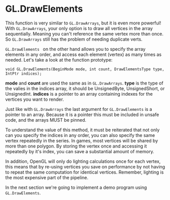 # GL.DrawElements

This function is very similar to ```GL.DrawArrays```, but it is even more powerful! With ```GL.DrawArrays```, your only option is to draw all vertices in the array sequentially. Meaning you can't reference the same vertex more than once. So ```GL.DrawArrays``` still has the problem of needing duplicate verts.

```GL.DrawElements ``` on the other hand allows you to specify the array elements in any order, and access each element (vertex) as many times as needed. Let's take a look at the function prototype:

```
void GL.DrawElements(BeginMode mode, int count, DrawElementsType type, IntPtr indices);
```

__mode__ and __count__ are used the same as in ```GL.DrawArrays```. __type__ is the type of the valies in the indices array, it should be UnsignedByte, UnsignedShort, or UnsignedInt. __indices__ is a pointer to an array containing indexes for the vertices you want to render.

Just like with ```GL.DrawArrays``` the last argument for ```GL.DrawElements``` is a pointer to an array. Because it is a pointer this must be included in unsafe code, and the arrays MUST be pinned.

To understand the value of this method, it must be reiterated that not only can you specify the indices in any order, you can also specify the same vertex repeatedly in the series. In games, most vertices will be shared by more than one polygon. By storing the vertex once and accessing it repeatedly by it's index, you can save a substantial amount of memory. 

In addition, OpenGL will only do lighting calculations once for each vertex, this means that by re-using vertices you save on performance by not having to repeat the same computation for identical vertices. Remember, lighting is the most expensive part of the pipeline.

In the next section we're going to implement a demo program using ```GL.DrawElements```.